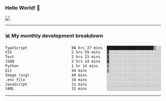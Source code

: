 ### Hello World! 👋

<a>
  <img align="center" src="https://github-readme-stats.vercel.app/api?username=megatunger&count_private=true&include_all_commits=true&bg_color=30,56CCF2,2F80ED&title_color=fff&text_color=fff" />
</a>

------
### 📊 My monthly development breakdown

<!--START_SECTION:waka-->

```txt
TypeScript                    86 hrs 37 mins  █████████████████████▒░░░   85.52 %
CSS                           2 hrs 59 mins   ▓░░░░░░░░░░░░░░░░░░░░░░░░   02.95 %
Text                          2 hrs 23 mins   ▓░░░░░░░░░░░░░░░░░░░░░░░░   02.36 %
JSON                          2 hrs 14 mins   ▓░░░░░░░░░░░░░░░░░░░░░░░░   02.21 %
Python                        1 hr 14 mins    ▒░░░░░░░░░░░░░░░░░░░░░░░░   01.23 %
Git                           44 mins         ▒░░░░░░░░░░░░░░░░░░░░░░░░   00.74 %
Image (svg)                   40 mins         ░░░░░░░░░░░░░░░░░░░░░░░░░   00.66 %
.env file                     34 mins         ░░░░░░░░░░░░░░░░░░░░░░░░░   00.56 %
JavaScript                    31 mins         ░░░░░░░░░░░░░░░░░░░░░░░░░   00.52 %
YAML                          31 mins         ░░░░░░░░░░░░░░░░░░░░░░░░░   00.51 %
```

<!--END_SECTION:waka-->

------
